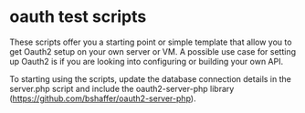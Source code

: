 # oauth test scripts

These scripts offer you a starting point or simple template that allow you to get Oauth2 setup on your own server or VM. A possible use case for setting up Oauth2 is if you are looking into configuring or building your own API. 

To starting using the scripts, update the database connection details in the server.php script and include the oauth2-server-php library (https://github.com/bshaffer/oauth2-server-php). 
